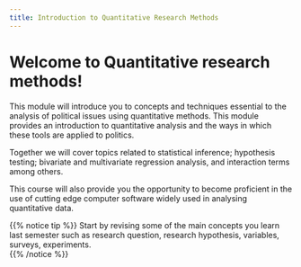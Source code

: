 ```yaml
---
title: Introduction to Quantitative Research Methods
---
```


# Welcome to Quantitative research methods!

This module will introduce you to concepts and techniques essential to the analysis of political issues using quantitative methods. This module provides an introduction to quantitative analysis and the ways in which these tools are applied to politics.

Together we will cover topics related to statistical inference; hypothesis testing; bivariate and multivariate regression analysis, and interaction terms among others.

This course will also provide you the opportunity to become proficient in the use of cutting edge computer software widely used in analysing quantitative data.



{{% notice tip %}} Start by revising some of the main concepts you learn last semester such as research question, research hypothesis, variables, surveys, experiments.  
{{% /notice %}}


